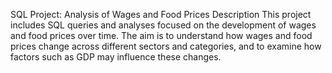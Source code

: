SQL Project: Analysis of Wages and Food Prices
Description
This project includes SQL queries and analyses focused on the development of wages and food prices over time. The aim is to understand how wages and food prices change across different sectors and categories, and to examine how factors such as GDP may influence these changes.


